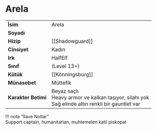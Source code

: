 # Arela   
|  |  |  
|---|---|  
| **İsim** | Arela |  
| **Soyadı** |  |  
| **Hizip** | [[Shadowguard]] |  
| **Cinsiyet** | Kadın |  
| **Irk** | HalfElf |  
| **Sınıf** | (Level 13+) |  
| **Kütük** | [[Könningsburg]] |  
| **Münasebet** | Müttefik |  
| **Karakter Betimi** | Beyaz saçlı<br>Heavy armor ve kalkan taşıyor, silahı yok<br>Sağ elinde altın renkli bir gauntlet var |  
  
  
!!! note "İlave Notlar"  
	Support captain, humanitarian, muhtemelen katil piskopat  
